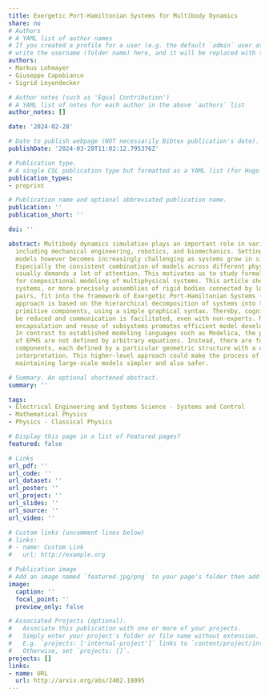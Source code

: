 ```yaml
---
title: Exergetic Port-Hamiltonian Systems for Multibody Dynamics
share: no
# Authors
# A YAML list of author names
# If you created a profile for a user (e.g. the default `admin` user at `content/authors/admin/`), 
# write the username (folder name) here, and it will be replaced with their full name and linked to their profile.
authors:
- Markus Lohmayer
- Giuseppe Capobianco
- Sigrid Leyendecker

# Author notes (such as 'Equal Contribution')
# A YAML list of notes for each author in the above `authors` list
author_notes: []

date: '2024-02-28'

# Date to publish webpage (NOT necessarily Bibtex publication's date).
publishDate: '2024-03-28T11:02:12.795376Z'

# Publication type.
# A single CSL publication type but formatted as a YAML list (for Hugo requirements).
publication_types:
- preprint

# Publication name and optional abbreviated publication name.
publication: ''
publication_short: ''

doi: ''

abstract: Multibody dynamics simulation plays an important role in various fields,
  including mechanical engineering, robotics, and biomechanics. Setting up computational
  models however becomes increasingly challenging as systems grow in size and complexity.
  Especially the consistent combination of models across different physical domains
  usually demands a lot of attention. This motivates us to study formal languages
  for compositional modeling of multiphysical systems. This article shows how multibody
  systems, or more precisely assemblies of rigid bodies connected by lower kinematic
  pairs, fit into the framework of Exergetic Port-Hamiltonian Systems (EPHS). This
  approach is based on the hierarchical decomposition of systems into their ultimately
  primitive components, using a simple graphical syntax. Thereby, cognitive load can
  be reduced and communication is facilitated, even with non-experts. Moreover, the
  encapsulation and reuse of subsystems promotes efficient model development and management.
  In contrast to established modeling languages such as Modelica, the primitive components
  of EPHS are not defined by arbitrary equations. Instead, there are four kinds of
  components, each defined by a particular geometric structure with a clear physical
  interpretation. This higher-level approach could make the process of building and
  maintaining large-scale models simpler and also safer.

# Summary. An optional shortened abstract.
summary: ''

tags:
- Electrical Engineering and Systems Science - Systems and Control
- Mathematical Physics
- Physics - Classical Physics

# Display this page in a list of Featured pages?
featured: false

# Links
url_pdf: ''
url_code: ''
url_dataset: ''
url_poster: ''
url_project: ''
url_slides: ''
url_source: ''
url_video: ''

# Custom links (uncomment lines below)
# links:
# - name: Custom Link
#   url: http://example.org

# Publication image
# Add an image named `featured.jpg/png` to your page's folder then add a caption below.
image:
  caption: ''
  focal_point: ''
  preview_only: false

# Associated Projects (optional).
#   Associate this publication with one or more of your projects.
#   Simply enter your project's folder or file name without extension.
#   E.g. `projects: ['internal-project']` links to `content/project/internal-project/index.md`.
#   Otherwise, set `projects: []`.
projects: []
links:
- name: URL
  url: http://arxiv.org/abs/2402.18095
---
```


